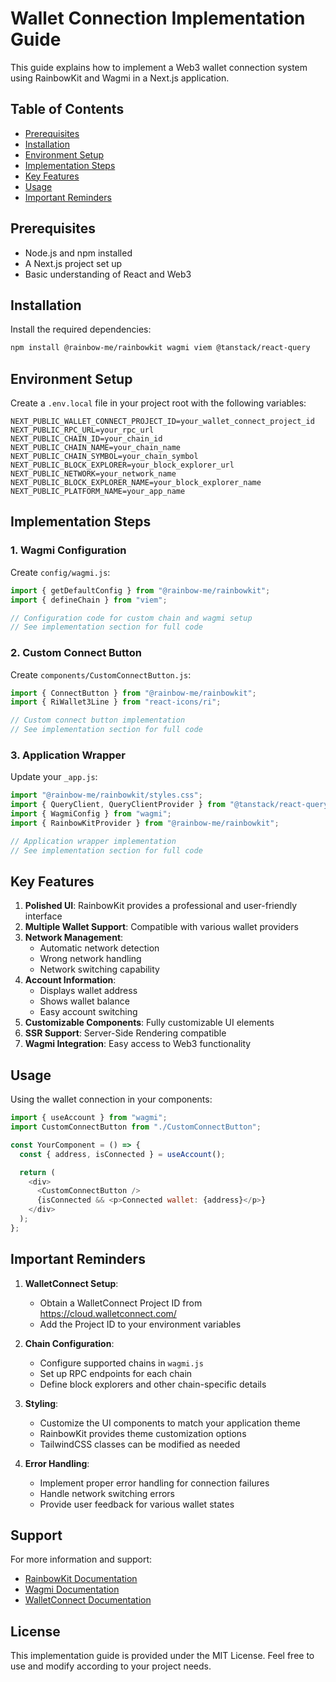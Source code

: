 # Wallet Connection Implementation Guide

This guide explains how to implement a Web3 wallet connection system using RainbowKit and Wagmi in a Next.js application.

## Table of Contents

- [Prerequisites](#prerequisites)
- [Installation](#installation)
- [Environment Setup](#environment-setup)
- [Implementation Steps](#implementation-steps)
- [Key Features](#key-features)
- [Usage](#usage)
- [Important Reminders](#important-reminders)

## Prerequisites

- Node.js and npm installed
- A Next.js project set up
- Basic understanding of React and Web3

## Installation

Install the required dependencies:

```bash
npm install @rainbow-me/rainbowkit wagmi viem @tanstack/react-query
```

## Environment Setup

Create a `.env.local` file in your project root with the following variables:

```env
NEXT_PUBLIC_WALLET_CONNECT_PROJECT_ID=your_wallet_connect_project_id
NEXT_PUBLIC_RPC_URL=your_rpc_url
NEXT_PUBLIC_CHAIN_ID=your_chain_id
NEXT_PUBLIC_CHAIN_NAME=your_chain_name
NEXT_PUBLIC_CHAIN_SYMBOL=your_chain_symbol
NEXT_PUBLIC_BLOCK_EXPLORER=your_block_explorer_url
NEXT_PUBLIC_NETWORK=your_network_name
NEXT_PUBLIC_BLOCK_EXPLORER_NAME=your_block_explorer_name
NEXT_PUBLIC_PLATFORM_NAME=your_app_name
```

## Implementation Steps

### 1. Wagmi Configuration

Create `config/wagmi.js`:

```javascript
import { getDefaultConfig } from "@rainbow-me/rainbowkit";
import { defineChain } from "viem";

// Configuration code for custom chain and wagmi setup
// See implementation section for full code
```

### 2. Custom Connect Button

Create `components/CustomConnectButton.js`:

```javascript
import { ConnectButton } from "@rainbow-me/rainbowkit";
import { RiWallet3Line } from "react-icons/ri";

// Custom connect button implementation
// See implementation section for full code
```

### 3. Application Wrapper

Update your `_app.js`:

```javascript
import "@rainbow-me/rainbowkit/styles.css";
import { QueryClient, QueryClientProvider } from "@tanstack/react-query";
import { WagmiConfig } from "wagmi";
import { RainbowKitProvider } from "@rainbow-me/rainbowkit";

// Application wrapper implementation
// See implementation section for full code
```

## Key Features

1. **Polished UI**: RainbowKit provides a professional and user-friendly interface
2. **Multiple Wallet Support**: Compatible with various wallet providers
3. **Network Management**:
   - Automatic network detection
   - Wrong network handling
   - Network switching capability
4. **Account Information**:
   - Displays wallet address
   - Shows wallet balance
   - Easy account switching
5. **Customizable Components**: Fully customizable UI elements
6. **SSR Support**: Server-Side Rendering compatible
7. **Wagmi Integration**: Easy access to Web3 functionality

## Usage

Using the wallet connection in your components:

```javascript
import { useAccount } from "wagmi";
import CustomConnectButton from "./CustomConnectButton";

const YourComponent = () => {
  const { address, isConnected } = useAccount();

  return (
    <div>
      <CustomConnectButton />
      {isConnected && <p>Connected wallet: {address}</p>}
    </div>
  );
};
```

## Important Reminders

1. **WalletConnect Setup**:

   - Obtain a WalletConnect Project ID from https://cloud.walletconnect.com/
   - Add the Project ID to your environment variables

2. **Chain Configuration**:

   - Configure supported chains in `wagmi.js`
   - Set up RPC endpoints for each chain
   - Define block explorers and other chain-specific details

3. **Styling**:

   - Customize the UI components to match your application theme
   - RainbowKit provides theme customization options
   - TailwindCSS classes can be modified as needed

4. **Error Handling**:
   - Implement proper error handling for connection failures
   - Handle network switching errors
   - Provide user feedback for various wallet states

## Support

For more information and support:

- [RainbowKit Documentation](https://www.rainbowkit.com/docs/introduction)
- [Wagmi Documentation](https://wagmi.sh/)
- [WalletConnect Documentation](https://docs.walletconnect.com/)

## License

This implementation guide is provided under the MIT License. Feel free to use and modify according to your project needs.

